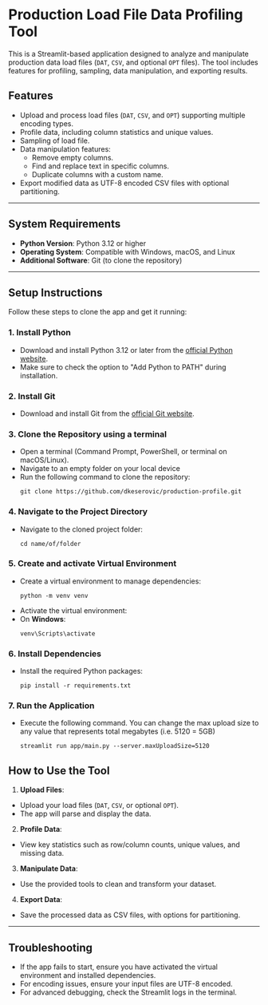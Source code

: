 # Production Load File Data Profiling Tool

This is a Streamlit-based application designed to analyze and manipulate production data load files (`DAT`, `CSV`, and optional `OPT` files). The tool includes features for profiling, sampling, data manipulation, and exporting results.

## Features
- Upload and process load files (`DAT`, `CSV`, and `OPT`) supporting multiple encoding types.
- Profile data, including column statistics and unique values.
- Sampling of load file.
- Data manipulation features:
  - Remove empty columns.
  - Find and replace text in specific columns.
  - Duplicate columns with a custom name.
- Export modified data as UTF-8 encoded CSV files with optional partitioning.

---

## System Requirements
- **Python Version**: Python 3.12 or higher
- **Operating System**: Compatible with Windows, macOS, and Linux
- **Additional Software**: Git (to clone the repository)

---

## Setup Instructions

Follow these steps to clone the app and get it running:

### 1. Install Python
- Download and install Python 3.12 or later from the [official Python website](https://www.python.org/downloads/).
- Make sure to check the option to "Add Python to PATH" during installation.

### 2. Install Git
- Download and install Git from the [official Git website](https://git-scm.com/).

### 3. Clone the Repository using a terminal 
- Open a terminal (Command Prompt, PowerShell, or terminal on macOS/Linux).
- Navigate to an empty folder on your local device
- Run the following command to clone the repository:
    ```
    git clone https://github.com/dkeserovic/production-profile.git
    ```

### 4. Navigate to the Project Directory
- Navigate to the cloned project folder:
    ```
    cd name/of/folder
    ```

### 5. Create and activate Virtual Environment
- Create a virtual environment to manage dependencies:
    ```
    python -m venv venv
    ```
- Activate the virtual environment:
- On **Windows**:
  ```
  venv\Scripts\activate
  ```

### 6. Install Dependencies
- Install the required Python packages:
    ```
    pip install -r requirements.txt
    ```

### 7. Run the Application
- Execute the following command. You can change the max upload size to any value that represents total megabytes (i.e. 5120 = 5GB)
    ```
    streamlit run app/main.py --server.maxUploadSize=5120
    ```


## How to Use the Tool
1. **Upload Files**:
 - Upload your load files (`DAT`, `CSV`, or optional `OPT`).
 - The app will parse and display the data.
2. **Profile Data**:
 - View key statistics such as row/column counts, unique values, and missing data.
3. **Manipulate Data**:
 - Use the provided tools to clean and transform your dataset.
4. **Export Data**:
 - Save the processed data as CSV files, with options for partitioning.

---

## Troubleshooting
- If the app fails to start, ensure you have activated the virtual environment and installed dependencies.
- For encoding issues, ensure your input files are UTF-8 encoded.
- For advanced debugging, check the Streamlit logs in the terminal.